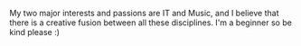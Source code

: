 My two major interests and passions are IT and Music, and I believe that there is a creative fusion between all these disciplines.
I'm a beginner so be kind please :)

